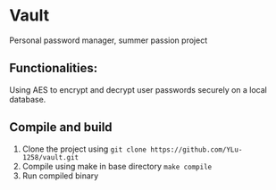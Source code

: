 # Vault
Personal password manager, summer passion project

## Functionalities:
Using AES to encrypt and decrypt user passwords securely on a local database.

## Compile and build
1. Clone the project using `git clone https://github.com/YLu-1258/vault.git`
2. Compile using make in base directory `make compile`
3. Run compiled binary
